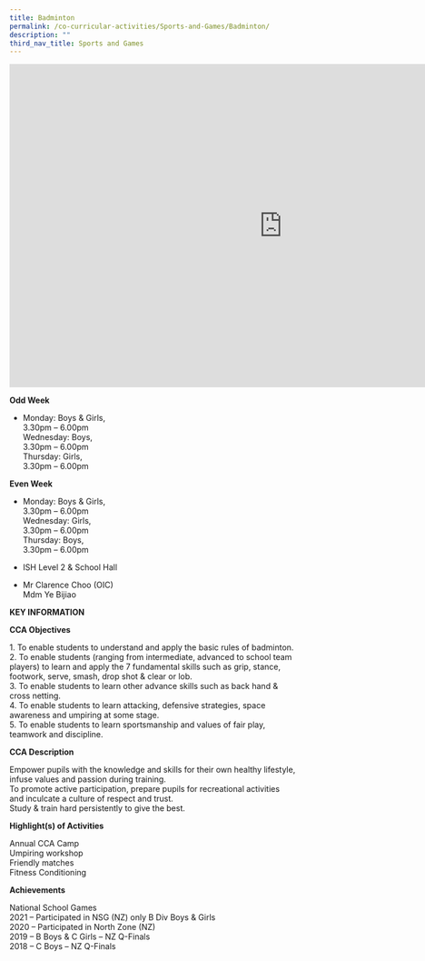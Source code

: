 ```yaml
---
title: Badminton
permalink: /co-curricular-activities/Sports-and-Games/Badminton/
description: ""
third_nav_title: Sports and Games
---
```

<iframe allowfullscreen="true" height="569" width="960" frameborder="0" src="https://docs.google.com/presentation/d/e/2PACX-1vSOov9XgLLmi-VYNG8PBzpPLEoY-QR2I2sMbtzz13e8oyDO38-UsxNBdTV1tetPZBffVULrdxiZuIvI/embed?start=false&amp;loop=false&amp;delayms=3000"></iframe>

**Odd Week**

*   Monday: Boys &amp; Girls,  
    3.30pm – 6.00pm  
    Wednesday: Boys,  
    3.30pm – 6.00pm  
    Thursday: Girls,  
    3.30pm – 6.00pm

**Even Week**


*   Monday: Boys &amp; Girls,  
    3.30pm – 6.00pm  
    Wednesday: Girls,  
    3.30pm – 6.00pm  
    Thursday: Boys,  
    3.30pm – 6.00pm


*   ISH Level 2 &amp; School Hall


*   Mr Clarence Choo (OIC)  
    Mdm Ye Bijiao
		
**KEY INFORMATION**

**CCA Objectives**

1\. To enable students to understand and apply the basic rules of badminton.<br>
2\. To enable students (ranging from intermediate, advanced to school team players) to learn and apply the 7 fundamental skills such as grip, stance, footwork, serve, smash, drop shot &amp; clear or lob.<br>
3\. To enable students to learn other advance skills such as back hand &amp; cross netting.<br>
4\. To enable students to learn attacking, defensive strategies, space awareness and umpiring at some stage.<br>
5\. To enable students to learn sportsmanship and values of fair play, teamwork and discipline.

**CCA Description**

Empower pupils with the knowledge and skills for their own healthy lifestyle, infuse values and passion during training.<br>
To promote active participation, prepare pupils for recreational activities and inculcate a culture of respect and trust.<br>
Study &amp; train hard persistently to give the best.

**Highlight(s) of Activities**

Annual CCA Camp<br>
Umpiring workshop<br>
Friendly matches<br>
Fitness Conditioning

**Achievements**

National School Games<br>
2021 – Participated in NSG (NZ) only B Div Boys &amp; Girls<br>
2020 – Participated in North Zone (NZ)<br>
2019 – B Boys &amp; C Girls – NZ Q-Finals<br>
2018 – C Boys – NZ Q-Finals